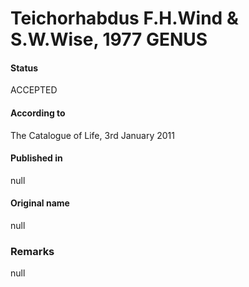 Teichorhabdus F.H.Wind & S.W.Wise, 1977 GENUS
=======

#### Status
ACCEPTED

#### According to
The Catalogue of Life, 3rd January 2011

#### Published in
null

#### Original name
null

### Remarks
null